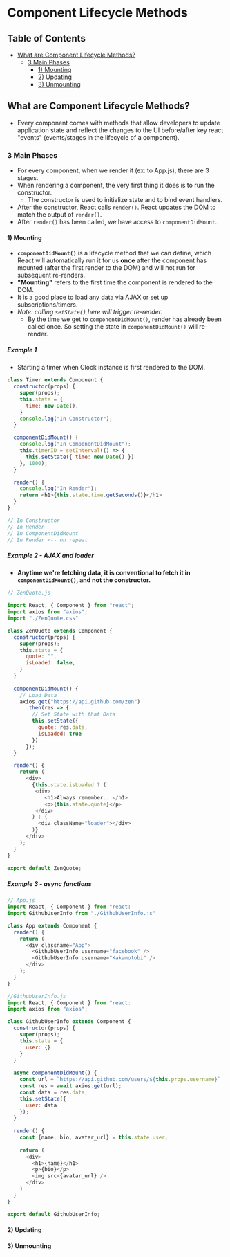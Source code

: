 # Component Lifecycle Methods

## Table of Contents
- [What are Component Lifecycle Methods?](#what-are-component-lifecycle-methods)
  - [3 Main Phases](#3-main-phases)
    - [1) Mounting](#1-mounting)
    - [2) Updating](#2-updating)
    - [3) Unmounting](#3-unmounting)

## What are Component Lifecycle Methods?
- Every component comes with methods that allow developers to update application state and reflect the changes to the UI before/after key react "events" (events/stages in the lifecycle of a component).
### 3 Main Phases
- For every component, when we render it (ex: to App.js), there are 3 stages.
- When rendering a component, the very first thing it does is to run the constructor.
  - The constructor is used to initialize state and to bind event handlers.
- After the constructor, React calls `render()`. React updates the DOM to match the output of `render()`.
- After `render()` has been called, we have access to `componentDidMount`.
#### 1) Mounting
- **`componentDidMount()`** is a lifecycle method that we can define, which React will automatically run it for us **once** after the component has mounted (after the first render to the DOM) and will not run for subsequent re-renders.
- **"Mounting"** refers to the first time the component is rendered to the DOM.
- It is a good place to load any data via AJAX or set up subscriptions/timers.
- *Note: calling `setState()` here will trigger re-render.*
  - By the time we get to `componentDidMount()`, render has already been called once. So setting the state in `componentDidMount()` will re-render.
##### Example 1
- Starting a timer when Clock instance is first rendered to the DOM.
```js
class Timer extends Component {
  constructor(props) {
    super(props);
    this.state = {
      time: new Date(),
    }
    console.log("In Constructor");
  }

  componentDidMount() {
    console.log("In ComponentDidMount");
    this.timerID = setInterval(() => {
      this.setState({ time: new Date() })
    }, 1000);
  }

  render() {
    console.log("In Render");
    return <h1>{this.state.time.getSeconds()}</h1>
  }
}
```
```js
// In Constructor
// In Render
// In ComponentDidMount
// In Render <-- on repeat
```
##### Example 2 - AJAX and loader
- **Anytime we're fetching data, it is conventional to fetch it in `componentDidMount()`, and not the constructor.**
```js
// ZenQuote.js

import React, { Component } from "react";
import axios from "axios";
import "./ZenQuote.css"

class ZenQuote extends Component {
  constructor(props) {
    super(props);
    this.state = { 
      quote: "",
      isLoaded: false,
    }
  }
  
  componentDidMount() {
    // Load Data
    axios.get("https://api.github.com/zen")
      .then(res => {
        // Set State with that Data
        this.setState({ 
          quote: res.data,
          isLoaded: true
        })
      });
  }

  render() {
    return (
      <div>
        {this.state.isLoaded ? (
         <div>
            <h1>Always remember...</h1>
            <p>{this.state.quote}</p>
         </div>
        ) : (
          <div className="loader"></div>
        )}
      </div>
    );
  }
}

export default ZenQuote;
```
##### Example 3 - async functions
```js
// App.js
import React, { Component } from "react:
import GithubUserInfo from "./GithubUserInfo.js"

class App extends Component {
  render() {
    return (
      <div classname="App">
        <GithubUserInfo username="facebook" />
        <GithubUserInfo username="Kakamotobi" />
      </div>
    );
  }
}
```
```js
//GithubUserInfo.js
import React, { Component } from "react:
import axios from "axios";

class GithubUserInfo extends Component {
  constructor(props) {
    super(props);
    this.state = {
      user: {}
    }
  }
  
  async componentDidMount() {
    const url = `https://api.github.com/users/${this.props.username}`
    const res = await axios.get(url);
    const data = res.data;
    this.setState({
      user: data
    });
  }
  
  render() {
    const {name, bio, avatar_url} = this.state.user;
    
    return (
      <div>
        <h1>{name}</h1>
        <p>{bio}</p>
        <img src={avatar_url} />
      </div>
    )
  }
}

export default GithubUserInfo;
```

#### 2) Updating

#### 3) Unmounting
